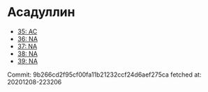 # Асадуллин
- [35: AC](35.md)
- [36: NA](36.md)
- [37: NA](37.md)
- [38: NA](38.md)
- [39: NA](39.md)

Commit: 9b266cd2f95cf00fa11b21232ccf24d6aef275ca
 fetched at: 20201208-223206
